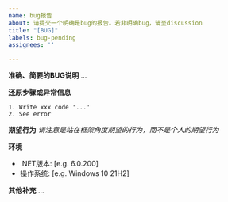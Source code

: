```yaml
---
name: bug报告
about: 请提交一个明确是bug的报告。若非明确bug，请至discussion
title: "[BUG]"
labels: bug-pending
assignees: ''

---
```


**准确、简要的BUG说明**
...


**还原步骤或异常信息**
```
1. Write xxx code '...'
2. See error
```

**期望行为**
*请注意是站在框架角度期望的行为，而不是个人的期望行为*


**环境**
 - .NET版本: [e.g. 6.0.200]
 - 操作系统: [e.g. Windows 10 21H2]

**其他补充**
...

